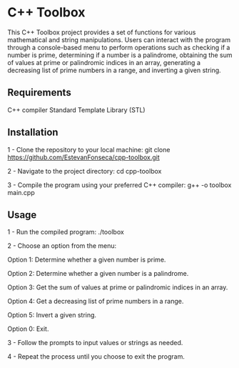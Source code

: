 
# C++ Toolbox
This C++ Toolbox project provides a set of functions for various mathematical and string manipulations. Users can interact with the program through a console-based menu to perform operations such as checking if a number is prime, determining if a number is a palindrome, obtaining the sum of values at prime or palindromic indices in an array, generating a decreasing list of prime numbers in a range, and inverting a given string.

## Requirements
C++ compiler
Standard Template Library (STL)

## Installation

1 - Clone the repository to your local machine:
git clone https://github.com/EstevanFonseca/cpp-toolbox.git

2 - Navigate to the project directory:
cd cpp-toolbox

3 - Compile the program using your preferred C++ compiler:
g++ -o toolbox main.cpp

## Usage
1 - Run the compiled program:
./toolbox

2 - Choose an option from the menu:

Option 1: Determine whether a given number is prime.

Option 2: Determine whether a given number is a palindrome.

Option 3: Get the sum of values at prime or palindromic indices in an array.

Option 4: Get a decreasing list of prime numbers in a range.

Option 5: Invert a given string.

Option 0: Exit.

3 - Follow the prompts to input values or strings as needed.

4 - Repeat the process until you choose to exit the program.
